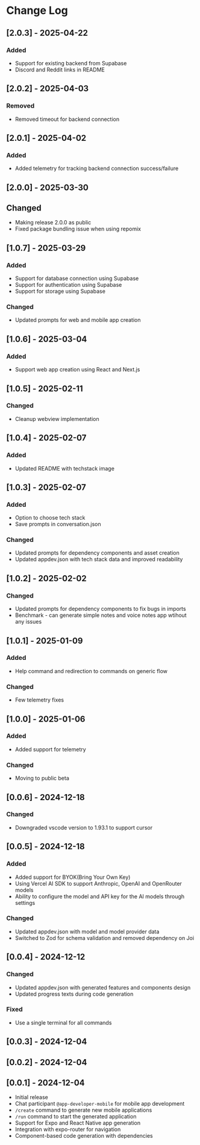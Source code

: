 # Change Log

## [2.0.3] - 2025-04-22

### Added

- Support for existing backend from Supabase
- Discord and Reddit links in README

## [2.0.2] - 2025-04-03

### Removed

- Removed timeout for backend connection

## [2.0.1] - 2025-04-02

### Added

- Added telemetry for tracking backend connection success/failure

## [2.0.0] - 2025-03-30

## Changed

- Making release 2.0.0 as public
- Fixed package bundling issue when using repomix

## [1.0.7] - 2025-03-29

### Added

- Support for database connection using Supabase
- Support for authentication using Supabase
- Support for storage using Supabase

### Changed

- Updated prompts for web and mobile app creation

## [1.0.6] - 2025-03-04

### Added

- Support web app creation using React and Next.js

## [1.0.5] - 2025-02-11

### Changed

- Cleanup webview implementation

## [1.0.4] - 2025-02-07

### Added

- Updated README with techstack image

## [1.0.3] - 2025-02-07

### Added

- Option to choose tech stack
- Save prompts in conversation.json

### Changed

- Updated prompts for dependency components and asset creation
- Updated appdev.json with tech stack data and improved readability

## [1.0.2] - 2025-02-02

### Changed

- Updated prompts for dependency components to fix bugs in imports
- Benchmark - can generate simple notes and voice notes app wtihout any issues

## [1.0.1] - 2025-01-09

### Added

- Help command and redirection to commands on generic flow

### Changed

- Few telemetry fixes

## [1.0.0] - 2025-01-06

### Added

- Added support for telemetry

### Changed

- Moving to public beta

## [0.0.6] - 2024-12-18

### Changed

- Downgraded vscode version to 1.93.1 to support cursor

## [0.0.5] - 2024-12-18

### Added

- Added support for BYOK(Bring Your Own Key)
- Using Vercel AI SDK to support Anthropic, OpenAI and OpenRouter models
- Ability to configure the model and API key for the AI models through settings

### Changed

- Updated appdev.json with model and model provider data
- Switched to Zod for schema validation and removed dependency on Joi

## [0.0.4] - 2024-12-12

### Changed

- Updated appdev.json with generated features and components design
- Updated progress texts during code generation

### Fixed

- Use a single terminal for all commands

## [0.0.3] - 2024-12-04

## [0.0.2] - 2024-12-04

## [0.0.1] - 2024-12-04

- Initial release
- Chat participant `@app-developer-mobile` for mobile app development
- `/create` command to generate new mobile applications
- `/run` command to start the generated application
- Support for Expo and React Native app generation
- Integration with expo-router for navigation
- Component-based code generation with dependencies
